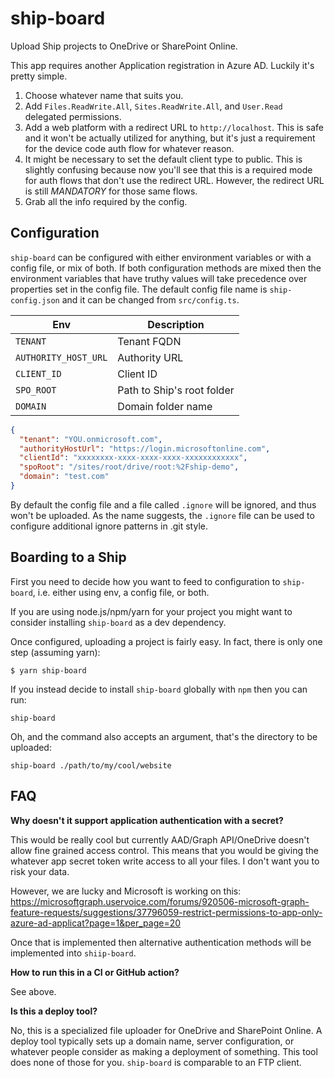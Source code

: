 ship-board
==========

Upload Ship projects to OneDrive or SharePoint Online.

This app requires another Application registration in Azure AD. Luckily it's
pretty simple.

1. Choose whatever name that suits you.
2. Add `Files.ReadWrite.All`, `Sites.ReadWrite.All`, and `User.Read` delegated
   permissions.
3. Add a web platform with a redirect URL to `http://localhost`. This is safe
   and it won't be actually utilized for anything, but it's just a requirement
   for the device code auth flow for whatever reason.
4. It might be necessary to set the default client type to public. This is
   slightly confusing because now you'll see that this is a required mode for
   auth flows that don't use the redirect URL. However, the redirect URL is
   still *MANDATORY* for those same flows.
5. Grab all the info required by the config.


Configuration
-------------

`ship-board` can be configured with either environment variables or with a config
file, or mix of both. If both configuration methods are mixed then the environment
variables that have truthy values will take precedence over properties set in
the config file. The default config file name is `ship-config.json` and it can be
changed from `src/config.ts`.

| Env                   | Description                   |
|-----------------------|-------------------------------|
| `TENANT`              | Tenant FQDN                   |
| `AUTHORITY_HOST_URL`  | Authority URL                 |
| `CLIENT_ID`           | Client ID	                    |
| `SPO_ROOT`            | Path to Ship's root folder    |
| `DOMAIN`			    | Domain folder name            |

```json
{
  "tenant": "YOU.onmicrosoft.com",
  "authorityHostUrl": "https://login.microsoftonline.com",
  "clientId": "xxxxxxxx-xxxx-xxxx-xxxx-xxxxxxxxxxxx",
  "spoRoot": "/sites/root/drive/root:%2Fship-demo",
  "domain": "test.com"
}
```

By default the config file and a file called `.ignore` will be ignored, and thus
won't be uploaded. As the name suggests, the `.ignore` file can be used to
configure additional ignore patterns in .git style.


Boarding to a Ship
------------------

First you need to decide how you want to feed to configuration to
`ship-board`, i.e. either using env, a config file, or both.

If you are using node.js/npm/yarn for your project you might want to consider
installing `ship-board` as a dev dependency.

Once configured, uploading a project is fairly easy. In fact, there is only one
step (assuming yarn):

```
$ yarn ship-board
```

If you instead decide to install `ship-board` globally with `npm` then you can
run:

```
ship-board
```

Oh, and the command also accepts an argument, that's the directory to be
uploaded:

```
ship-board ./path/to/my/cool/website
```


FAQ
---

**Why doesn't it support application authentication with a secret?**

This would be really cool but currently AAD/Graph API/OneDrive doesn't allow
fine grained access control. This means that you would be giving the whatever
app secret token write access to all your files. I don't want you to risk your
data.

However, we are lucky and Microsoft is working on this:
https://microsoftgraph.uservoice.com/forums/920506-microsoft-graph-feature-requests/suggestions/37796059-restrict-permissions-to-app-only-azure-ad-applicat?page=1&per_page=20

Once that is implemented then alternative authentication methods will be
implemented into `shiip-board`.

**How to run this in a CI or GitHub action?**

See above.

**Is this a deploy tool?**

No, this is a specialized file uploader for OneDrive and SharePoint Online. A
deploy tool typically sets up a domain name, server configuration, or whatever
people consider as making a deployment of something. This tool does none of those
for you. `ship-board` is comparable to an FTP client.
